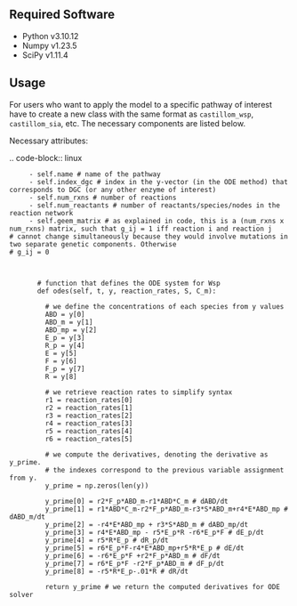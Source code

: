 Required Software
--------

- Python v3.10.12
- Numpy v1.23.5
- SciPy v1.11.4

Usage
--------

For users who want to apply the model to a specific pathway of interest have to create a new class with the same format as `castillom_wsp`, `castillom_sia`, etc. The necessary components are listed below. 

Necessary attributes:

.. code-block:: linux
         
         - self.name # name of the pathway
         - self.index_dgc # index in the y-vector (in the ODE method) that corresponds to DGC (or any other enzyme of interest)
         - self.num_rxns # number of reactions
         - self.num_reactants # number of reactants/species/nodes in the reaction network
         - self.geem_matrix # as explained in code, this is a (num_rxns x num_rxns) matrix, such that g_ij = 1 iff reaction i and reaction j                                  # cannot change simultaneously because they would involve mutations in two separate genetic components. Otherwise                                 # g_ij = 0
         
            
         
           # function that defines the ODE system for Wsp
           def odes(self, t, y, reaction_rates, S, C_m):
         
             # we define the concentrations of each species from y values
             ABD = y[0]
             ABD_m = y[1]
             ABD_mp = y[2]
             E_p = y[3]
             R_p = y[4]
             E = y[5]
             F = y[6]
             F_p = y[7]
             R = y[8]
         
             # we retrieve reaction rates to simplify syntax
             r1 = reaction_rates[0]
             r2 = reaction_rates[1]
             r3 = reaction_rates[2]
             r4 = reaction_rates[3]
             r5 = reaction_rates[4]
             r6 = reaction_rates[5]
         
             # we compute the derivatives, denoting the derivative as y_prime.
             # the indexes correspond to the previous variable assignment from y.
             y_prime = np.zeros(len(y))
         
             y_prime[0] = r2*F_p*ABD_m-r1*ABD*C_m # dABD/dt
             y_prime[1] = r1*ABD*C_m-r2*F_p*ABD_m-r3*S*ABD_m+r4*E*ABD_mp # dABD_m/dt
             y_prime[2] = -r4*E*ABD_mp + r3*S*ABD_m # dABD_mp/dt
             y_prime[3] = r4*E*ABD_mp - r5*E_p*R -r6*E_p*F # dE_p/dt
             y_prime[4] = r5*R*E_p # dR_p/dt
             y_prime[5] = r6*E_p*F-r4*E*ABD_mp+r5*R*E_p # dE/dt
             y_prime[6] = -r6*E_p*F +r2*F_p*ABD_m # dF/dt
             y_prime[7] = r6*E_p*F -r2*F_p*ABD_m # dF_p/dt
             y_prime[8] = -r5*R*E_p-.01*R # dR/dt
         
             return y_prime # we return the computed derivatives for ODE solver


